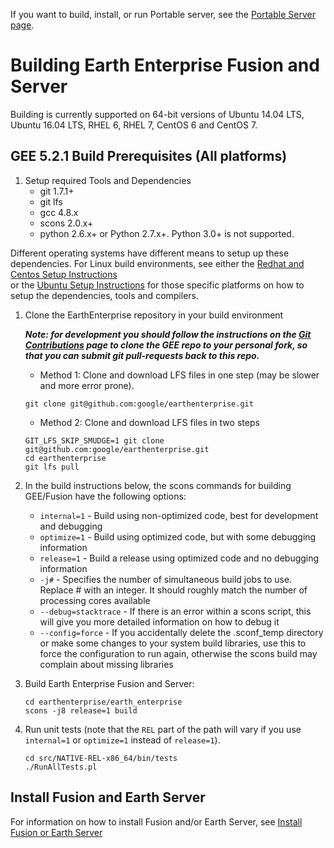 If you want to build, install, or run Portable server, see the [Portable Server page](https://github.com/google/earthenterprise/wiki/Portable-Server).

# Building Earth Enterprise Fusion and Server

Building is currently supported on 64-bit versions of Ubuntu 14.04 LTS, Ubuntu 16.04 LTS, RHEL 6, RHEL 7, CentOS 6 and CentOS 7.


## GEE 5.2.1 Build Prerequisites (All platforms) 

1. Setup required Tools and Dependencies
    * git 1.7.1+
    * git lfs 
    * gcc 4.8.x
    * scons 2.0.x+
    * python 2.6.x+ or Python 2.7.x+.  Python 3.0+ is not supported. 
    
Different operating systems have different means to setup up these dependencies. For Linux build environments, see either the [Redhat and Centos Setup Instructions](./BUILD_RHEL_Centos.md)  
or the [Ubuntu Setup Instructions](./BUILD_Ubuntu.md) for those specific platforms on how to setup the dependencies, tools and compilers. 
 
1. Clone the EarthEnterprise repository in your build environment
    
    ___Note: for development you should follow the instructions on the [Git Contributions](https://github.com/google/earthenterprise/wiki/Git-Contributions) page to clone the GEE repo to your personal fork, so that you can submit git pull-requests back to this repo.___
           
    * Method 1: Clone and download LFS files in one step (may be slower and more error prone).
    
    ```
    git clone git@github.com:google/earthenterprise.git
    ```
    * Method 2: Clone and download LFS files in two steps
    ```
    GIT_LFS_SKIP_SMUDGE=1 git clone git@github.com:google/earthenterprise.git
    cd earthenterprise
    git lfs pull
    ```

1. In the build instructions below, the scons commands for building GEE/Fusion have the following options:
    * `internal=1` - Build using non-optimized code, best for development and debugging
    * `optimize=1` - Build using optimized code, but with some debugging information
    * `release=1` - Build a release using optimized code and no debugging information
    * `-j#` - Specifies the number of simultaneous build jobs to use. Replace # with an integer. It should roughly match the number of processing cores available
    * `--debug=stacktrace` - If there is an error within a scons script, this will give you more detailed information on how to debug it
    * `--config=force` - If you accidentally delete the .sconf_temp directory or make some changes to your system build libraries, use this to force the configuration to run again, otherwise the scons build may complain about missing libraries
1. Build Earth Enterprise Fusion and Server:
    ```
    cd earthenterprise/earth_enterprise
    scons -j8 release=1 build
    ```
1. Run unit tests (note that the `REL` part of the path will vary if you use `internal=1` or `optimize=1` instead
of `release=1`).
    ```
    cd src/NATIVE-REL-x86_64/bin/tests
    ./RunAllTests.pl
    ```
   
## Install Fusion and Earth Server
For information on how to install Fusion and/or Earth Server, see [Install Fusion or Earth Server](https://github.com/google/earthenterprise/wiki/Install-Fusion-or-Earth-Server)

